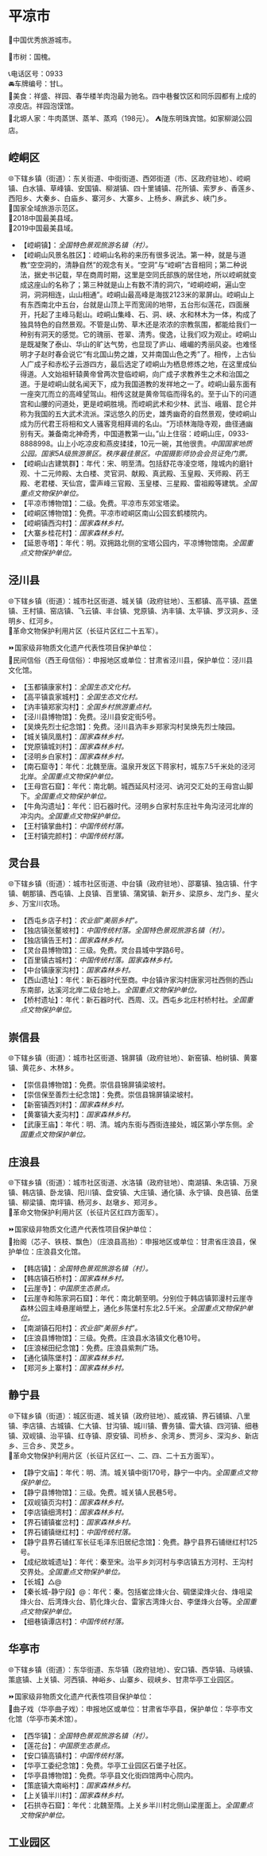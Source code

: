 # 平凉市  
🏅中国优秀旅游城市。  
  
🌳市树：国槐。  
  
📞电话区号：0933  
🚘车牌编号：甘L。  
🍴美食：祥盛、祥园、春华楼羊肉泡最为驰名。四中巷餐饮区和同乐园都有上成的凉皮店。祥园泡馍馆。  
🍴北塬人家：牛肉蒸饼、蒸羊、蒸鸡（198元）。 
⛺陇东明珠宾馆。如家柳湖公园店。  

## 崆峒区  
🌐下辖乡镇（街道）：东关街道、中街街道、西郊街道（市、区政府驻地）、崆峒镇、白水镇、草峰镇、安国镇、柳湖镇、四十里铺镇、花所镇、索罗乡、香莲乡、西阳乡、大秦乡、白庙乡、寨河乡、大寨乡、上杨乡、麻武乡、峡门乡。  
🚩国家全域旅游示范区。  
🏅2018中国最美县域。  
🏅2019中国最美县域。  
  
* 【崆峒镇】：*全国特色景观旅游名镇（村）。*  
* 【崆峒山风景名胜区】：崆峒山名称的来历有很多说法。第一种，就是与道教“空空洞的，清静自然”的观念有关。“空洞”与“崆峒”古音相同；第二种说法，据史书记载，早在商周时期，这里是空同氏部族的居住地，所以崆峒就变成这座山的名称了；第三种就是山上有数不清的洞穴，“崆峒崆峒，遍山空洞，洞洞相连，山山相通”。崆峒山最高峰是海拔2123米的翠屏山。崆峒山上有东西南北中五台，台就是山顶上平而宽阔的地带，五台形似莲花，四面展开，托起了主峰马鬆山。崆峒山集峰、石、洞、峡、水和林木为一体，构成了独具特色的自然景观。不管是山势、草木还是浓浓的宗教氛围，都能给我们一种别有洞天的感觉。它的瑰丽、苍翠、清秀。俊逸，让我们叹为观止。崆峒山是既凝聚了泰山、华山的旷达气势，也显现了庐山、峨嵋的秀丽风姿。也难怪明才子赵时春会说它“有北国山势之雄，又并南国山色之秀”了。相传，上古仙人广成子和赤松子云游四方，最后选定了崆峒山为栖息修炼之地，在这里成仙得道。人文始祖轩辕黄帝曾两次登临崆峒，向广成子求教养生之术和治国之道。于是崆峒山就名闻天下，成为我国道教的发祥地之一了。崆峒山最东面有一座突兀而立的高峰望驾山。相传这就是黄帝驾临而得名的。至于山下的问道宫和山腰的问道处，更是崆峒胜境。而崆峒武术和少林、武当、峨眉、昆仑并称为我国的五大武术流派。深远悠久的历史，雄秀幽奇的自然景观，使崆峒山成为历代君王将相和文人骚客竞相拜谒的名山。“万顷林海隐寺观，曲径通幽别有天。兼备南北神奇秀，中国道教第一山。”山上住宿：崆峒山庄，0933-8888998。山上小吃凉皮和燕皮揉揉，10元一碗，其他很贵。*中国国家地质公园。国家5A级旅游景区。秩序最佳景区。中国摄影师协会会员证免门票。*  
* 【崆峒山古建筑群】：年代：宋、明至清。包括舒花寺凌空塔，隍城内的磨针观、十二元帅殿、太白楼、灵官洞、献殿、真武殿、玉皇殿、天师殿、药王殿、老君楼、天仙宫，雷声峰三官殿、玉皇楼、三星殿、雷祖殿等建筑。*全国重点文物保护单位。*  
* 【平凉市博物馆】：二级。免费。平凉市东郊宝塔梁。  
* 【崆峒区博物馆】：免费。平凉市崆峒区南山公园玄鹤楼院内。  
* 【崆峒镇西沟村】：*国家森林乡村。*  
* 【大寨乡桂花村】：*国家森林乡村。*  
* 【延恩寺塔】：年代：明。双拥路北侧的宝塔公园内，平凉博物馆南。*全国重点文物保护单位。*  

## 泾川县  
🌐下辖乡镇（街道）：城市社区街道、城关镇（政府驻地）、玉都镇、高平镇、荔堡镇、王村镇、窑店镇、飞云镇、丰台镇、党原镇、汭丰镇、太平镇、罗汉洞乡、泾明乡、红河乡。  
🚩革命文物保护利用片区（长征片区红二十五军）。  
  
⏩国家级非物质文化遗产代表性项目保护单位：  
🔸民间信俗（西王母信俗）：申报地区或单位：甘肃省泾川县，保护单位：泾川县文化馆。    
  
* 【玉都镇康家村】：*全国生态文化村。*  
* 【高平镇袁家城村】：*全国生态文化村。*  
* 【汭丰镇郑家沟村】：*全国乡村旅游重点村。*  
* 【泾川县博物馆】：免费。泾川县安定街5号。  
* 【吴焕先烈士纪念馆】：免费。泾川县汭丰乡郑家沟村吴焕先烈士陵园。  
* 【城关镇凤凰村】：*国家森林乡村。*  
* 【党原镇城刘村】：*国家森林乡村。*  
* 【泾明乡白家村】：*国家森林乡村。*  
* 【南石窟寺】：年代：北魏至唐。温泉开发区下蒋家村，城东7.5千米处的泾河北岸。*全国重点文物保护单位。*  
* 【王母宫石窟】：年代：南北朝。城西延风村泾河、讷河交汇处的王母宫山脚下。*全国重点文物保护单位。*  
* 【牛角沟遗址】：年代：旧石器时代。泾明乡白家村东庄社牛角沟泾河北岸的冲沟内。*全国重点文物保护单位。*  
* 【王村镇掌曲村】：*中国传统村落。*  
* 【王村镇完颜村】：*中国传统村落。*  

## 灵台县  
🌐下辖乡镇（街道）：城市社区街道、中台镇（政府驻地）、邵寨镇、独店镇、什字镇、朝那镇、西屯镇、上良镇、百里镇、蒲窝镇、新开乡、梁原乡、龙门乡、星火乡、万宝川农场。  
  
* 【西屯乡店子村】：*农业部“美丽乡村”。*  
* 【独店镇张鳌坡村】：*中国传统村落。全国特色景观旅游名镇（村）。*  
* 【独店镇告王村】：*国家森林乡村。*  
* 【灵台县博物馆】：三级。免费。灵台县城中学路6号。  
* 【百里镇古城村】：*中国传统村落。国家森林乡村。*  
* 【中台镇康家沟村】：*国家森林乡村。*  
* 【西山遗址】：年代：新石器时代至商。中台镇许家沟村唐家河社西侧的西山东南部，达溪河北岸二级台地上。*全国重点文物保护单位。*  
* 【桥村遗址】：年代：新石器时代、西周、汉。西屯乡北庄村桥村社。*全国重点文物保护单位。*  

## 崇信县  
🌐下辖乡镇（街道）：城市社区街道、锦屏镇（政府驻地）、新窑镇、柏树镇、黄寨镇、黄花乡、木林乡。  
  
* 【崇信县博物馆】：免费。崇信县锦屏镇梁坡村。  
* 【崇信保至善烈士纪念馆】：免费。崇信县锦屏镇梁坡村。  
* 【新窑镇西刘村】：*国家森林乡村。*  
* 【黄寨镇大麦沟村】：*国家森林乡村。*  
* 【武康王庙】：年代：明、清。城内东街与西街连接处，城区第小学东侧。*全国重点文物保护单位。*  

## 庄浪县  
🌐下辖乡镇（街道）：城市社区街道、水洛镇（政府驻地）、南湖镇、朱店镇、万泉镇、韩店镇、卧龙镇、阳川镇、盘安镇、大庄镇、通化镇、永宁镇、良邑镇、岳堡镇、柳梁镇、南坪镇、杨河乡、赵墩乡、郑河乡。  
🚩革命文物保护利用片区（长征片区红四方面军）。  
   
⏩国家级非物质文化遗产代表性项目保护单位：  
🔸抬阁（芯子、铁枝、飘色）（庄浪县高抬）：申报地区或单位：甘肃省庄浪县，保护单位：庄浪县文化馆。   
 
* 【韩店镇】：*全国特色景观旅游名镇（村）。*  
* 【韩店镇石桥村】：*国家森林乡村。*  
* 【云崖寺】：*中国原生态景点。*  
* 【云崖寺和陈家洞石窟】：年代：南北朝至明。分别位于韩店镇郭漫村云崖寺森林公园主峰悬崖峭壁上，通化乡陈堡村东北2.5千米。*全国重点文物保护单位。*  
* 【南湖镇石阳村】：*农业部“美丽乡村”。*  
* 【庄浪县博物馆】：三级。免费。庄浪县水洛镇文化巷10号。  
* 【庄浪梯田纪念馆】：免费。庄浪县紫荆广场。  
* 【通化镇陈堡村】：*国家森林乡村。*  
* 【郑河乡上寨村】：*国家森林乡村。*  

## 静宁县  
🌐下辖乡镇（街道）：城区街道、城关镇（政府驻地）、威戎镇、界石铺镇、八里镇、李店镇、古城镇、仁大镇、甘沟镇、城川镇、曹务镇、雷大镇、四河镇、细巷镇、双岘镇、治平镇、红寺镇、原安镇、司桥乡、余湾乡、贾河乡、深沟乡、新店乡、三合乡、灵芝乡。  
🚩革命文物保护利用片区（长征片区红一、二、四、二十五方面军）。  
  
* 【静宁文庙】：年代：明、清。城关镇中街170号，静宁一中内。*全国重点文物保护单位。*  
* 【静宁县博物馆】：三级。免费。城关镇人民巷5号。  
* 【双岘镇页沟村】：*国家森林乡村。*  
* 【李店镇细湾村】：*国家森林乡村。*  
* 【界石铺镇崔岔村】：*国家森林乡村。*  
* 【界石铺镇继红村】：*中国传统村落。*  
* 【静宁县界石铺红军长征毛泽东旧居纪念馆】：免费。静宁县界石铺继红村125号。  
* 【成纪故城遗址】：年代：秦至宋。治平乡刘河村与李店镇五方河村、王沟村交界处。*全国重点文物保护单位。*  
* 【长城】△@  
* 【秦长城-静宁段】@：年代：秦。包括崔岔烽火台、碉堡梁烽火台、烽咀梁烽火台、后湾烽火台、箭化烽火台、雷家古湾烽火台、李堡烽火台等。*全国重点文物保护单位。*  
* 【细巷镇谭店村】：*中国传统村落。*  

## 华亭市  
🌐下辖乡镇（街道）：东华街道、东华镇（政府驻地）、安口镇、西华镇、马峡镇、策底镇、上关镇、河西镇、神峪乡、山寨乡、砚峡乡、甘肃华亭工业园区。  
  
⏩国家级非物质文化遗产代表性项目保护单位：  
🔸曲子戏（华亭曲子戏）：申报地区或单位：甘肃省华亭县，保护单位：华亭市文化馆（华亭市美术馆）。    
  
* 【西华镇】：*全国特色景观旅游名镇（村）。*  
* 【莲花台】：*中国原生态景点。*  
* 【安口镇高镇村】：*中国传统村落。*  
* 【华亭工委纪念馆】：免费。华亭工业园区石堡子社区。  
* 【华亭县博物馆】：免费。华亭县文化街四馆两中心院内。  
* 【策底镇大南峪村】：*国家森林乡村。*  
* 【上关镇半川村】：*国家森林乡村。*  
* 【石拱寺石窟】：年代：北魏至隋。上关乡半川村北侧山梁崖面上。*全国重点文物保护单位。*  
  
## 工业园区  